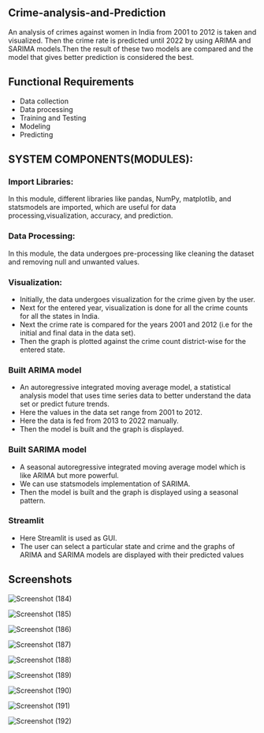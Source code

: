 ## Crime-analysis-and-Prediction
An analysis of crimes against women in India from 2001 to 2012 is taken and visualized. Then the crime rate is predicted until 2022 by using ARIMA and SARIMA models.Then the result of these two models are compared and the model that gives better prediction is considered the best.

## Functional Requirements
- Data collection
- Data processing
- Training and Testing
- Modeling
- Predicting

## SYSTEM COMPONENTS(MODULES):
### Import Libraries: 
In this module, different libraries like pandas, NumPy, matplotlib, and statsmodels are imported, which are useful for data processing,visualization, accuracy, and prediction.

### Data Processing:
In this module, the data undergoes pre-processing like cleaning the dataset and removing null and unwanted values.

### Visualization:
- Initially, the data undergoes visualization for the crime given by the user.
- Next for the entered year, visualization is done for all the crime counts for all the states in India.
- Next the crime rate is compared for the years 2001 and 2012 (i.e for the initial and final data in the data set).
- Then the graph is plotted against the crime count district-wise for the entered state.

### Built ARIMA model
- An autoregressive integrated moving average model, a statistical 
  analysis model that uses time series data to better understand the 
  data set or predict future trends.
- Here the values in the data set range from 2001 to 2012.
- Here the data is fed from 2013 to 2022 manually.
- Then the model is built and the graph is displayed.

### Built SARIMA model
- A seasonal autoregressive integrated moving average model which is like ARIMA but more powerful.
- We can use statsmodels implementation of SARIMA.
- Then the model is built and the graph is displayed using a seasonal pattern.

### Streamlit
- Here Streamlit is used as GUI.
- The user can select a particular state and crime and the graphs of  ARIMA and SARIMA models are displayed with their predicted values


## Screenshots

![Screenshot (184)](https://user-images.githubusercontent.com/86424600/208287595-79fc0d4e-62df-42c0-97ea-ff87abc57680.png)

![Screenshot (185)](https://user-images.githubusercontent.com/86424600/208287596-16177fea-21d9-4b76-9fbd-8e70cfd7b593.png)

![Screenshot (186)](https://user-images.githubusercontent.com/86424600/208287599-a4bd6cb5-7b1d-4e19-adb1-30b2376198be.png)

![Screenshot (187)](https://user-images.githubusercontent.com/86424600/208287602-9c3ccdeb-5fc0-4bc4-a1dd-dc16f27dfdb0.png)

![Screenshot (188)](https://user-images.githubusercontent.com/86424600/208287609-49453e63-2ce7-4b4b-80c7-5a064f1481d3.png)

![Screenshot (189)](https://user-images.githubusercontent.com/86424600/208287612-9e727b99-4c66-4b24-8e64-e0661bfaacae.png)

![Screenshot (190)](https://user-images.githubusercontent.com/86424600/208287615-5ac45e58-2ccf-426b-ac89-f6d1e206808c.png)

![Screenshot (191)](https://user-images.githubusercontent.com/86424600/208287619-c76d4651-909e-4559-a415-a6066966a873.png)

![Screenshot (192)](https://user-images.githubusercontent.com/86424600/208287626-d7558cba-472e-4492-b5a6-59523ac88114.png)

